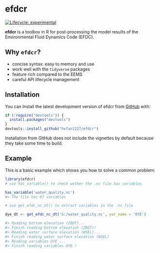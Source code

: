 
# efdcr

<!-- badges: start -->
[![Lifecycle: experimental](https://img.shields.io/badge/lifecycle-experimental-orange.svg)](https://www.tidyverse.org/lifecycle/#experimental)
<!-- badges: end -->

**efdcr** is a toolbox in R for post-processing the model results of the Environmental Fluid Dynamics Code (EFDC).

## Why `efdcr`?

- concise syntax: easy to memory and use
- work well with the `tidyverse` packages
- feature rich compared to the EEMS 
- careful API lifecycle management

## Installation

You can Install the latest development version of efdcr from [GitHub](www.github.com) with:

``` r
if (!require("devtools")) {
  install.packages("devtools")
}
devtools::install_github("hxfan1227/efdcr")
```

Installation from GitHub does not include the vignettes by default because they take some time to build.

## Example

This is a basic example which shows you how to solve a common problem:

``` r
library(efdcr)
# use has_variable() to check wether the .nc file has variables

has_variable('water_quality.nc')
#> The file has 67 variables

# use get_efdc_nc_dt() to extract variables in the .nc file

dye_dt <- get_efdc_nc_dt('G:/water_quality.nc', var_name = 'DYE')

#> Reading bottom elevation (ZBOT)...
#> Finish reading bottom elevation (ZBOT)!
#> Reading water surface elevation (WSEL)...
#> Finish reading water surface elevation (WSEL)
#> Reading variables DYE ...
#> Finish reading variables DYE !

```

